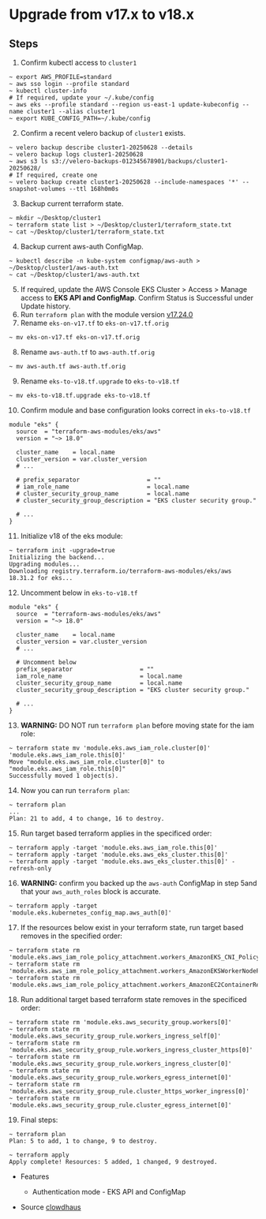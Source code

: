 # Upgrade from v17.x to v18.x

## Steps

1. Confirm kubectl access to `cluster1`

```shell
~ export AWS_PROFILE=standard
~ aws sso login --profile standard
~ kubectl cluster-info
# If required, update your ~/.kube/config
~ aws eks --profile standard --region us-east-1 update-kubeconfig --name cluster1 --alias cluster1
~ export KUBE_CONFIG_PATH=~/.kube/config
```

2. Confirm a recent velero backup of `cluster1` exists.

```shell
~ velero backup describe cluster1-20250628 --details
~ velero backup logs cluster1-20250628
~ aws s3 ls s3://velero-backups-012345678901/backups/cluster1-20250628/
# If required, create one
~ velero backup create cluster1-20250628 --include-namespaces '*' --snapshot-volumes --ttl 168h0m0s
```

3. Backup current terraform state.

```shell
~ mkdir ~/Desktop/cluster1
~ terraform state list > ~/Desktop/cluster1/terraform_state.txt
~ cat ~/Desktop/cluster1/terraform_state.txt
```

4. Backup current aws-auth ConfigMap.

```shell
~ kubectl describe -n kube-system configmap/aws-auth > ~/Desktop/cluster1/aws-auth.txt
~ cat ~/Desktop/cluster1/aws-auth.txt
```

5. If required, update the AWS Console EKS Cluster > Access > Manage access  to **EKS API and ConfigMap**. Confirm Status is Successful under Update history.
6. Run `terraform plan` with the module version [v17.24.0](https://github.com/terraform-aws-modules/terraform-aws-eks/releases/tag/v17.24.0)
7. Rename `eks-on-v17.tf` to `eks-on-v17.tf.orig`

```shell
~ mv eks-on-v17.tf eks-on-v17.tf.orig
```

8. Rename `aws-auth.tf` to `aws-auth.tf.orig`

```shell
~ mv aws-auth.tf aws-auth.tf.orig
```

9. Rename `eks-to-v18.tf.upgrade` to `eks-to-v18.tf`

```shell
~ mv eks-to-v18.tf.upgrade eks-to-v18.tf
```

10. Confirm module and base configuration looks correct in `eks-to-v18.tf`

```hcl
module "eks" {
  source  = "terraform-aws-modules/eks/aws"
  version = "~> 18.0"

  cluster_name    = local.name
  cluster_version = var.cluster_version
  # ...

  # prefix_separator                   = ""
  # iam_role_name                      = local.name
  # cluster_security_group_name        = local.name
  # cluster_security_group_description = "EKS cluster security group."

  # ...  
}
```

11. Initialize v18 of the eks module:

```shell
~ terraform init -upgrade=true
Initializing the backend...
Upgrading modules...
Downloading registry.terraform.io/terraform-aws-modules/eks/aws 18.31.2 for eks...
```

12. Uncomment below in `eks-to-v18.tf`

```hcl
module "eks" {
  source  = "terraform-aws-modules/eks/aws"
  version = "~> 18.0"

  cluster_name    = local.name
  cluster_version = var.cluster_version
  # ...

  # Uncomment below
  prefix_separator                   = ""
  iam_role_name                      = local.name
  cluster_security_group_name        = local.name
  cluster_security_group_description = "EKS cluster security group."

  # ...  
}
```

13. **WARNING:** DO NOT run `terraform plan` before moving state for the iam role:

```shell
~ terraform state mv 'module.eks.aws_iam_role.cluster[0]' 'module.eks.aws_iam_role.this[0]'
Move "module.eks.aws_iam_role.cluster[0]" to "module.eks.aws_iam_role.this[0]"
Successfully moved 1 object(s).
```

14. Now you can run `terraform plan`:

```shell
~ terraform plan
...
Plan: 21 to add, 4 to change, 16 to destroy.
```

15. Run target based terraform applies in the specificed order:

```shell
~ terraform apply -target 'module.eks.aws_iam_role.this[0]'
~ terraform apply -target 'module.eks.aws_eks_cluster.this[0]'
~ terraform apply -target 'module.eks.aws_eks_cluster.this[0]' -refresh-only
```

16. **WARNING:** confirm you backed up the `aws-auth` ConfigMap in step 5and that your `aws_auth_roles` block is accurate.

```shell
~ terraform apply -target 'module.eks.kubernetes_config_map.aws_auth[0]'
```

17. If the resources below exist in your terraform state, run target based removes in the specified order:

```shell
~ terraform state rm 'module.eks.aws_iam_role_policy_attachment.workers_AmazonEKS_CNI_Policy[0]'
~ terraform state rm 'module.eks.aws_iam_role_policy_attachment.workers_AmazonEKSWorkerNodePolicy[0]'
~ terraform state rm 'module.eks.aws_iam_role_policy_attachment.workers_AmazonEC2ContainerRegistryReadOnly[0]'
```

18. Run additional target based terraform state removes in the specificed order:

```shell
~ terraform state rm 'module.eks.aws_security_group.workers[0]'
~ terraform state rm 'module.eks.aws_security_group_rule.workers_ingress_self[0]'
~ terraform state rm 'module.eks.aws_security_group_rule.workers_ingress_cluster_https[0]'
~ terraform state rm 'module.eks.aws_security_group_rule.workers_ingress_cluster[0]'
~ terraform state rm 'module.eks.aws_security_group_rule.workers_egress_internet[0]'
~ terraform state rm 'module.eks.aws_security_group_rule.cluster_https_worker_ingress[0]'
~ terraform state rm 'module.eks.aws_security_group_rule.cluster_egress_internet[0]'
```

19. Final steps:

```shell
~ terraform plan
Plan: 5 to add, 1 to change, 9 to destroy.

~ terraform apply
Apply complete! Resources: 5 added, 1 changed, 9 destroyed.
```

- Features
  - Authentication mode - EKS API and ConfigMap

- Source [clowdhaus](https://github.com/clowdhaus/eks-v17-v18-migrate)
